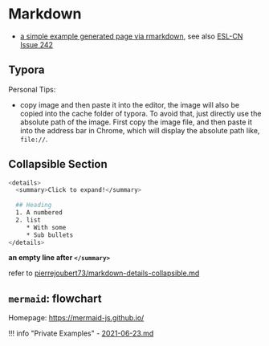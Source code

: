 # Markdown

- [a simple example generated page via rmarkdown](https://bookdown.org/yihui/rmarkdown/rmarkdown-site.html#a-simple-example), see also [ESL-CN Issue 242](https://github.com/szcf-weiya/ESL-CN/issues/242)

## Typora

Personal Tips:

- copy image and then paste it into the editor, the image will also be copied into the cache folder of typora. To avoid that, just directly use the absolute path of the image. First copy the image file, and then paste it into the address bar in Chrome, which will display the absolute path like, `file://`.

## Collapsible Section

```bash
<details>
  <summary>Click to expand!</summary>
  
  ## Heading
  1. A numbered
  2. list
     * With some
     * Sub bullets
</details>
```

**an empty line after `</summary>`**

refer to [pierrejoubert73/markdown-details-collapsible.md](https://gist.github.com/pierrejoubert73/902cc94d79424356a8d20be2b382e1ab)

## `mermaid`: flowchart

Homepage: <https://mermaid-js.github.io/>

!!! info "Private Examples"
    - [2021-06-23.md](https://github.com/szcf-weiya/SZmedinfo/blob/master/notes/2021-06-23.md)